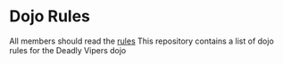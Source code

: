 Dojo Rules
==========
All members should read the [rules](https://github.com/deadlyvipers)
This repository contains a list of dojo rules for the Deadly Vipers dojo

